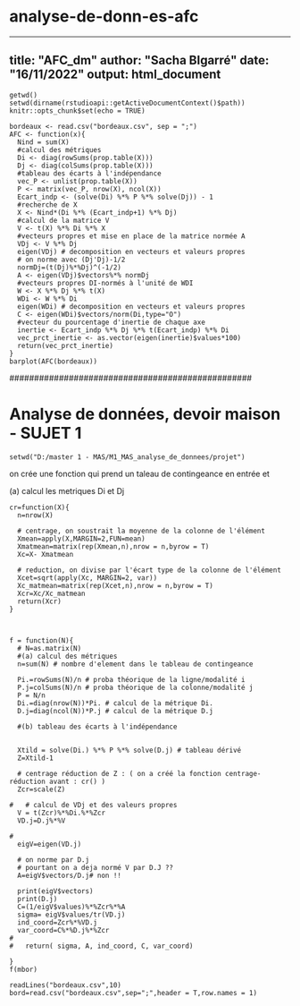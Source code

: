 # analyse-de-donn-es-afc
---
title: "AFC_dm"
author: "Sacha BIgarré"
date: "16/11/2022"
output: html_document
---

```{r setup, include=FALSE}
getwd()
setwd(dirname(rstudioapi::getActiveDocumentContext()$path))
knitr::opts_chunk$set(echo = TRUE)
```

```{r}
bordeaux <- read.csv("bordeaux.csv", sep = ";")
AFC <- function(x){
  Nind = sum(X)
  #calcul des métriques
  Di <- diag(rowSums(prop.table(X)))
  Dj <- diag(colSums(prop.table(X)))
  #tableau des écarts à l'indépendance
  vec_P <- unlist(prop.table(X))
  P <- matrix(vec_P, nrow(X), ncol(X))
  Ecart_indp <- (solve(Di) %*% P %*% solve(Dj)) - 1
  #recherche de X
  X <- Nind*(Di %*% (Ecart_indp+1) %*% Dj)
  #calcul de la matrice V
  V <- t(X) %*% Di %*% X
  #vecteurs propres et mise en place de la matrice normée A
  VDj <- V %*% Dj
  eigen(VDj) # decomposition en vecteurs et valeurs propres
  # on norme avec (Dj'Dj)-1/2
  normDj=(t(Dj)%*%Dj)^(-1/2)
  A <- eigen(VDj)$vectors%*% normDj
  #vecteurs propres DI-normés à l'unité de WDI
  W <- X %*% Dj %*% t(X)
  WDi <- W %*% Di
  eigen(WDi) # decomposition en vecteurs et valeurs propres
  C <- eigen(WDi)$vectors/norm(Di,type="O")
  #vecteur du pourcentage d'inertie de chaque axe
  inertie <- Ecart_indp %*% Dj %*% t(Ecart_indp) %*% Di
  vec_prct_inertie <- as.vector(eigen(inertie)$values*100)
  return(vec_prct_inertie)
}
barplot(AFC(bordeaux))
```
#################################################






# Analyse de données, devoir maison - SUJET 1
```{r selection du repertoire de travail, include=F}
setwd("D:/master 1 - MAS/M1_MAS_analyse_de_donnees/projet")
```

on crée une fonction qui prend un taleau de contingeance en entrée et

(a) calcul les metriques Di et Dj
```{r centrage réduction}
cr=function(X){
  n=nrow(X)
  
  # centrage, on soustrait la moyenne de la colonne de l'élément
  Xmean=apply(X,MARGIN=2,FUN=mean)
  Xmatmean=matrix(rep(Xmean,n),nrow = n,byrow = T)
  Xc=X- Xmatmean
  
  # reduction, on divise par l'écart type de la colonne de l'élément
  Xcet=sqrt(apply(Xc, MARGIN=2, var))
  Xc_matmean=matrix(rep(Xcet,n),nrow = n,byrow = T)
  Xcr=Xc/Xc_matmean  
  return(Xcr)
}
```


```{r}

```

```{r}

f = function(N){
  # N=as.matrix(N)
  #(a) calcul des métriques
  n=sum(N) # nombre d'element dans le tableau de contingeance
  
  Pi.=rowSums(N)/n # proba théorique de la ligne/modalité i
  P.j=colSums(N)/n # proba théorique de la colonne/modalité j
  P = N/n
  Di.=diag(nrow(N))*Pi. # calcul de la métrique Di.
  D.j=diag(ncol(N))*P.j # calcul de la métrique D.j

  #(b) tableau des écarts à l'indépendance


  Xtild = solve(Di.) %*% P %*% solve(D.j) # tableau dérivé
  Z=Xtild-1

  # centrage réduction de Z : ( on a créé la fonction centrage-réduction avant : cr() )
  Zcr=scale(Z)
  
#   # calcul de VDj et des valeurs propres
  V = t(Zcr)%*%Di.%*%Zcr
  VD.j=D.j%*%V
  
#   
  eigV=eigen(VD.j)
  
  # on norme par D.j 
  # pourtant on a deja normé V par D.J ??
  A=eigV$vectors/D.j# non !!
  
  print(eigV$vectors)
  print(D.j)
  C=(1/eigV$values)%*%Zcr%*%A
  sigma= eigV$values/tr(VD.j)
  ind_coord=Zcr%*%VD.j
  var_coord=C%*%D.j%*%Zcr
#   
#   return( sigma, A, ind_coord, C, var_coord)

}
f(mbor)

```


```{r TEST import, include=F}
readLines("bordeaux.csv",10)
bord=read.csv("bordeaux.csv",sep=";",header = T,row.names = 1)
```
